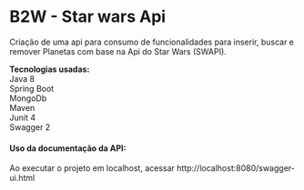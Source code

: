 # B2W - Star wars Api

Criação de uma api para consumo de funcionalidades para inserir, buscar e remover Planetas com base na Api do Star Wars (SWAPI).

<b>Tecnologias usadas:</b><br>
Java 8 <br>
Spring Boot <br>
MongoDb <br>
Maven <br>
Junit 4 <br>
Swagger 2 <br>

#### Uso da documentação da API: <br>
Ao executar o projeto em localhost, acessar http://localhost:8080/swagger-ui.html
